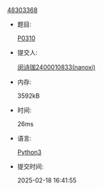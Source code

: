 

[48303368](http://dsbpython.openjudge.cn/dspythonbook/solution/48303368/)

- 题目:

  [P0310](http://dsbpython.openjudge.cn/dspythonbook/P0310/)

- 提交人:

  [闵诗珈2400010833(nanoxi)](http://openjudge.cn/user/1419182/in/group-491/)

- 内存:

  3592kB

- 时间:

  26ms

- 语言:

  [Python3](http://dsbpython.openjudge.cn/dspythonbook/solution/48303368/)

- 提交时间:

  2025-02-18 16:41:55



